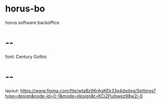 # horus-bo
horus software backoffice

# --
font: Century Gothic
# --
layout: https://www.figma.com/file/wtaBz96rAgKEk33e4dxdqg/Settings?type=design&node-id=0-1&mode=design&t=KCj2Puibwez98w2i-0